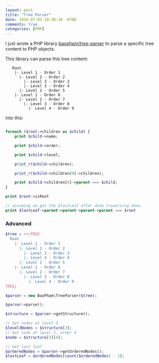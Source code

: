 ```yaml
---
layout: post
title: "Tree Parser"
date: 2016-07-03 18:30:34 -0700
comments: true
categories: [PHP]
---
```


I just wrote a PHP library [baopham/tree-parser](https://github.com/baopham/php-tree-parser) to parse a specific tree content to PHP objects.

This library can parse this tree content:

```
   Root
    |- Level 1 - Order 1
      |- Level 2 - Order 2
        |- Level 3 - Order 3
        |- Level 3 - Order 4
      |- Level 2 - Order 5
    |- Level 1 - Order 6
      |- Level 2 - Order 7
        |- Level 3 - Order 8
          |- Level 4 - Order 9
```

into this:

```php

foreach ($root->children as $child) {
    print $child->name;

    print $child->order;

    print $child->level;

    print_r($child->children);

    print_r($child->children[0]->children);

    print $child->children[0]->parent === $child;
}

print $root->isRoot

// assuming we got the $lastLeaf after done traversing down.
print $lastLeaf->parent->parent->parent->parent === $root
```

### Advanced

```php
$tree = <<<TREE
  Root
    |- Level 1 - Order 1
      |- Level 2 - Order 2
        |- Level 3 - Order 3
        |- Level 3 - Order 4
      |- Level 2 - Order 5
    |- Level 1 - Order 6
      |- Level 2 - Order 7
        |- Level 3 - Order 8
          |- Level 4 - Order 9
TREE;

$parser = new BaoPham\TreeParser($tree);

$parser->parse();

$structure = $parser->getStructure();

// Get nodes at level 3
$level3Nodes = $structure[3];
// Get node at level 3, order 4
$node = $structure[3][4];

// Get last leaf
$orderedNodes = $parser->getOrderedNodes();
$lastLeaf = $orderedNodes[count($orderedNodes) - 1];
```
